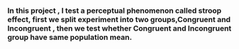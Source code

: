 ### In this project , I test a perceptual phenomenon called stroop effect, first we split experiment into two groups,Congruent and Incongruent , then we test whether Congruent and Incongruent group have same population mean.
